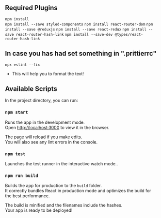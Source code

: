 ## Required Plugins

`npm install` <br />
`npm install --save styled-components`
`npm install react-router-dom`
`npm install --save @reduxjs`
`npm install --save react-redux`
`npm install --save react-router-hash-link`
`npm install --save-dev @types/react-router-hash-link   `

## In case you has had set something in ".prittierrc"

`npx eslint --fix`

* This will help you to format the text!

## Available Scripts

In the project directory, you can run:

### `npm start`

Runs the app in the development mode.\
Open [http://localhost:3000](http://localhost:3000) to view it in the browser.

The page will reload if you make edits.\
You will also see any lint errors in the console.

### `npm test`

Launches the test runner in the interactive watch mode..

### `npm run build`

Builds the app for production to the `build` folder.\
It correctly bundles React in production mode and optimizes the build for the best performance.

The build is minified and the filenames include the hashes.\
Your app is ready to be deployed!
